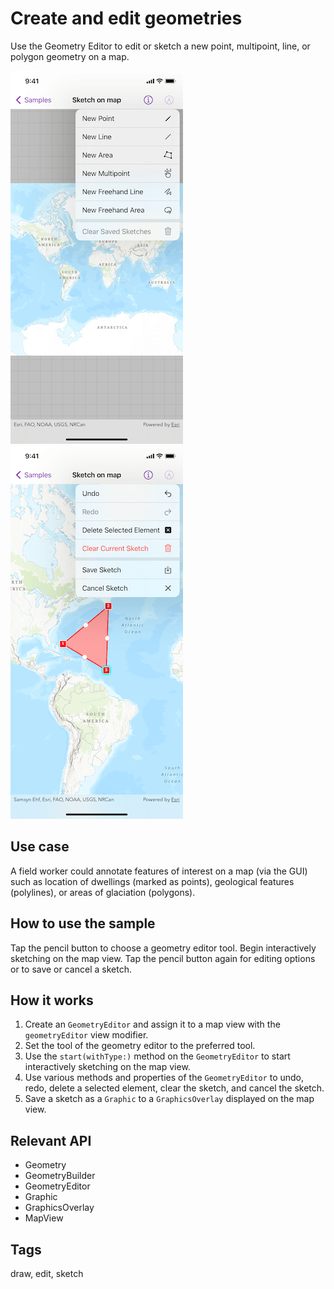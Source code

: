 # Create and edit geometries

Use the Geometry Editor to edit or sketch a new point, multipoint, line, or polygon geometry on a map.

![Image of sketch on map 1](sketch-on-map-1.png)
![Image of sketch on map 2](sketch-on-map-2.png)

## Use case

A field worker could annotate features of interest on a map (via the GUI) such as location of dwellings (marked as points), geological features (polylines), or areas of glaciation (polygons).

## How to use the sample

Tap the pencil button to choose a geometry editor tool. Begin interactively sketching on the map view. Tap the pencil button again for editing options or to save or cancel a sketch.

## How it works

1. Create an `GeometryEditor` and assign it to a map view with the `geometryEditor` view modifier.
2. Set the tool of the geometry editor to the preferred tool.
3. Use the `start(withType:)` method on the `GeometryEditor` to start interactively sketching on the map view.
4. Use various methods and properties of the `GeometryEditor` to undo, redo, delete a selected element, clear the sketch, and cancel the sketch.
5. Save a sketch as a `Graphic` to a `GraphicsOverlay` displayed on the map view.

## Relevant API

* Geometry
* GeometryBuilder
* GeometryEditor
* Graphic
* GraphicsOverlay
* MapView

## Tags

draw, edit, sketch
